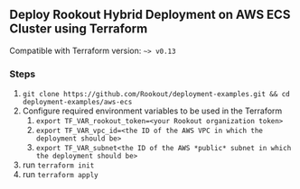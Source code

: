 ## Deploy Rookout Hybrid Deployment on AWS ECS Cluster using Terraform
Compatible with Terraform version: `~> v0.13`

### Steps
1. `git clone https://github.com/Rookout/deployment-examples.git && cd deployment-examples/aws-ecs`
1. Configure required environment variables to be used in the Terraform
    1. `export TF_VAR_rookout_token=<your Rookout organization token>`
    2. `export TF_VAR_vpc_id=<the ID of the AWS VPC in which the deployment should be>`
    3. `export TF_VAR_subnet<the ID of the AWS *public* subnet in which the deployment should be>`
2. run `terraform init`
2. run `terraform apply`
